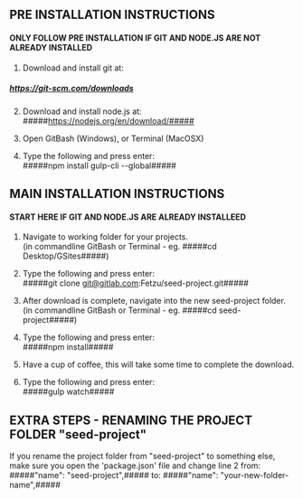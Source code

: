 
## PRE INSTALLATION INSTRUCTIONS ##
#### ONLY FOLLOW PRE INSTALLATION IF GIT AND NODE.JS ARE NOT ALREADY INSTALLED ####

1. Download and install git at:  
##### https://git-scm.com/downloads #####

2. Download and install node.js at:  
		#####https://nodejs.org/en/download/#####

3. Open GitBash (Windows), or Terminal (MacOSX)

4. Type the following and press enter:  
		#####npm install gulp-cli --global#####




## MAIN INSTALLATION INSTRUCTIONS ##
#### START HERE IF GIT AND NODE.JS ARE ALREADY INSTALLEED ####

1. Navigate to working folder for your projects.  
		(in commandline GitBash or Terminal - eg. #####cd Desktop/GSites#####) 

2. Type the following and press enter:  
		#####git clone git@gitlab.com:Fetzu/seed-project.git#####

3. After download is complete, navigate into the new seed-project folder.  
		(in commandline GitBash or Terminal - eg. #####cd seed-project#####) 

4. Type the following and press enter:  
		#####npm install#####

5. Have a cup of coffee, this will take some time to complete the download.  

6. Type the following and press enter:  
		#####gulp watch#####




## EXTRA STEPS - RENAMING THE PROJECT FOLDER "seed-project" ##
If you rename the project folder from "seed-project" to something else, make sure you open the 'package.json' file and change line 2 from: 
		#####"name": "seed-project",#####
to:
		#####"name": "your-new-folder-name",#####





